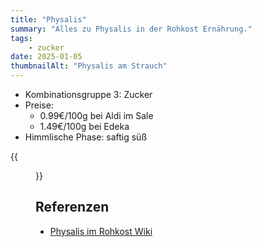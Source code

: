 ```yaml
---
title: "Physalis"
summary: "Alles zu Physalis in der Rohkost Ernährung."
tags:
    - zucker
date: 2025-01-05
thumbnailAlt: "Physalis am Strauch"
---
```


- Kombinationsgruppe 3: Zucker
- Preise:
    - 0.99€/100g bei Aldi im Sale
    - 1.49€/100g bei Edeka
- Himmlische Phase: saftig süß

{{<figure src="./packung.de.jpg" class="w-8/12" alt="100g Physalis Packung" caption="100g Packung">}}

## Referenzen

- [Physalis im Rohkost Wiki](https://www.rohkostwiki.de/wiki/Kapstachelbeere)
